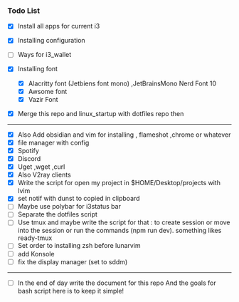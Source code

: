 ### Todo List
  - [x] Install all apps for current i3
  - [x] Installing configuration 
  - [ ] Ways for i3_wallet 
  - [x] Installing font
	  - [x] Alacritty font (Jetbiens font mono) ,JetBrainsMono Nerd Font 10 
	  - [x] Awsome font 
	  - [x] Vazir Font
  - [x] Merge this repo and linux_startup with dotfiles repo then 


<hr>

- [x] Also Add obsidian and vim for installing , flameshot ,chrome or whatever
- [x] file manager with config
- [x] Spotify
- [x] Discord
- [x] Uget ,wget ,curl
- [x] Also V2ray clients
- [x] Write the script for open my project in $HOME/Desktop/projects with lvim
- [x] set notif with dunst to copied in clipboard
- [ ] Maybe use polybar for i3status bar
- [ ] Separate the dotfiles script
- [ ] Use tmux and maybe write the script for that : to create session or move into the session or run the commands (npm run dev). something likes ready-tmux
- [ ] Set order to installing zsh before lunarvim 
- [ ] add Konsole
- [ ] fix the display manager (set to sddm)

<hr>

- [ ] In the end of day write the document for this repo
And the goals for bash script here is to keep it simple!

